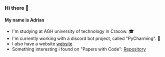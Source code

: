 ### Hi there 👋

#### My name is Adrian 
- I'm studying at AGH university of technology in Cracow. :mortar_board:
- I'm currently working with a discord bot project, called "PyCharming". :electric_plug:
- I also have a website [website](https://adrk17.github.io/)
- Something interesting i found on "Papers with Code": [Repository](https://github.com/adrk17/tiny-cuda-nn)
